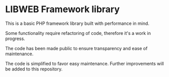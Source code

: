 # LIBWEB Framework library

This is a basic PHP framework library built with performance in mind.

Some functionality require refactoring of code, therefore it's a work in progress.

The code has been made public to ensure transparency and ease of maintenance.

The code is simplified to favor easy maintenance. Further improvements will be added to this repository.
